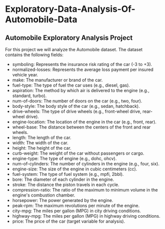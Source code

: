 # Exploratory-Data-Analysis-Of-Automobile-Data
## Automobile Exploratory Analysis Project
For this project we will analyze the Automobile dataset. The dataset contains the following fields:

* symboling: Represents the insurance risk rating of the car (-3 to +3).
* normalized-losses: Represents the average loss payment per insured vehicle year.
* make: The manufacturer or brand of the car.
* fuel-type: The type of fuel the car uses (e.g., diesel, gas).
* aspiration: The method by which air is delivered to the engine (e.g., standard, turbo).
* num-of-doors: The number of doors on the car (e.g., two, four).
* body-style: The body style of the car (e.g., sedan, hatchback).
* drive-wheels: The type of drive wheels (e.g., front-wheel drive, rear-wheel drive).
* engine-location: The location of the engine in the car (e.g., front, rear).
* wheel-base: The distance between the centers of the front and rear wheels.
* length: The length of the car.
* width: The width of the car.
* height: The height of the car.
* curb-weight: The weight of the car without passengers or cargo.
* engine-type: The type of engine (e.g., dohc, ohcv).
* num-of-cylinders: The number of cylinders in the engine (e.g., four, six).
* engine-size: The size of the engine in cubic centimeters (cc).
* fuel-system: The type of fuel system (e.g., mpfi, 2bbl).
* bore: The diameter of each cylinder in the engine.
* stroke: The distance the piston travels in each cycle.
* compression-ratio: The ratio of the maximum to minimum volume in the engine's combustion chamber.
* horsepower: The power generated by the engine.
* peak-rpm: The maximum revolutions per minute of the engine.
* city-mpg: The miles per gallon (MPG) in city driving conditions.
* highway-mpg: The miles per gallon (MPG) in highway driving conditions.
* price: The price of the car (target variable for analysis).

